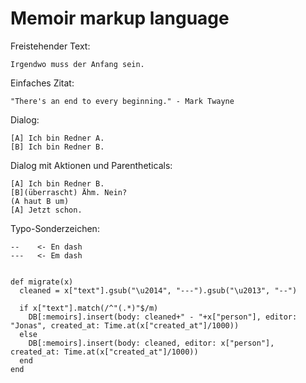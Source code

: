 Memoir markup language
======================

Freistehender Text:

    Irgendwo muss der Anfang sein.

Einfaches Zitat:

    "There's an end to every beginning." - Mark Twayne

Dialog:

    [A] Ich bin Redner A.
    [B] Ich bin Redner B.

Dialog mit Aktionen und Parentheticals:

    [A] Ich bin Redner B.
    [B](überrascht) Ähm. Nein?
    (A haut B um)
    [A] Jetzt schon.


Typo-Sonderzeichen:

    --    <- En dash
    ---   <- Em dash


    def migrate(x)
      cleaned = x["text"].gsub("\u2014", "---").gsub("\u2013", "--")

      if x["text"].match(/^"(.*)"$/m)
        DB[:memoirs].insert(body: cleaned+" - "+x["person"], editor: "Jonas", created_at: Time.at(x["created_at"]/1000))
      else
        DB[:memoirs].insert(body: cleaned, editor: x["person"], created_at: Time.at(x["created_at"]/1000))
      end
    end

